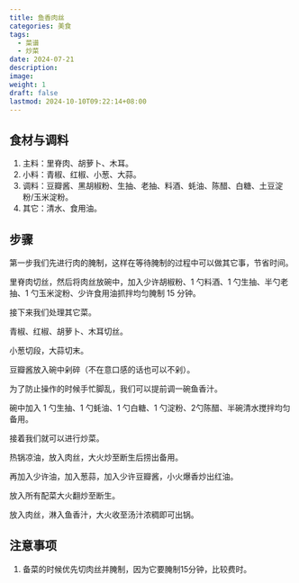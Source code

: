 ```yaml
---
title: 鱼香肉丝
categories: 美食
tags:
  - 菜谱
  - 炒菜
date: 2024-07-21
description: 
image: 
weight: 1
draft: false
lastmod: 2024-10-10T09:22:14+08:00
---
```


## 食材与调料

1. 主料：里脊肉、胡萝卜、木耳。
2. 小料：青椒、红椒、小葱、大蒜。
3. 调料：豆瓣酱、黑胡椒粉、生抽、老抽、料酒、蚝油、陈醋、白糖、土豆淀粉/玉米淀粉。
4. 其它：清水、食用油。

## 步骤

第一步我们先进行肉的腌制，这样在等待腌制的过程中可以做其它事，节省时间。

里脊肉切丝，然后将肉丝放碗中，加入少许胡椒粉、1 勺料酒、1 勺生抽、半勺老抽、1 勺玉米淀粉、少许食用油抓拌均匀腌制 15 分钟。

接下来我们处理其它菜。

青椒、红椒、胡萝卜、木耳切丝。

小葱切段，大蒜切末。

豆瓣酱放入碗中剁碎（不在意口感的话也可以不剁）。

为了防止操作的时候手忙脚乱，我们可以提前调一碗鱼香汁。

碗中加入 1 勺生抽、1 勺蚝油、1 勺白糖、1 勺淀粉、2勺陈醋、半碗清水搅拌均匀备用。

接着我们就可以进行炒菜。

热锅凉油，放入肉丝，大火炒至断生后捞出备用。

再加入少许油，加入葱蒜，加入少许豆瓣酱，小火爆香炒出红油。

放入所有配菜大火翻炒至断生。

放入肉丝，淋入鱼香汁，大火收至汤汁浓稠即可出锅。

## 注意事项

1. 备菜的时候优先切肉丝并腌制，因为它要腌制15分钟，比较费时。


